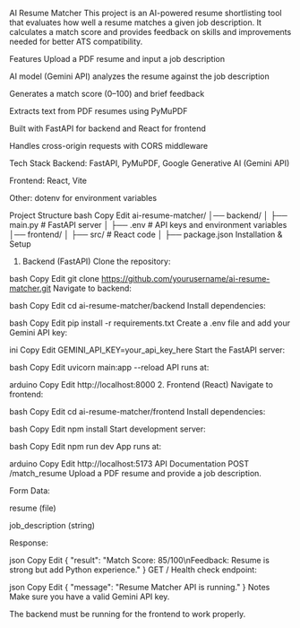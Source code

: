 
AI Resume Matcher
This project is an AI-powered resume shortlisting tool that evaluates how well a resume matches a given job description. It calculates a match score and provides feedback on skills and improvements needed for better ATS compatibility.

Features
Upload a PDF resume and input a job description

AI model (Gemini API) analyzes the resume against the job description

Generates a match score (0–100) and brief feedback

Extracts text from PDF resumes using PyMuPDF

Built with FastAPI for backend and React for frontend

Handles cross-origin requests with CORS middleware

Tech Stack
Backend: FastAPI, PyMuPDF, Google Generative AI (Gemini API)

Frontend: React, Vite

Other: dotenv for environment variables

Project Structure
bash
Copy
Edit
ai-resume-matcher/
│── backend/
│   ├── main.py           # FastAPI server
│   ├── .env              # API keys and environment variables
│── frontend/
│   ├── src/              # React code
│   ├── package.json
Installation & Setup
1. Backend (FastAPI)
Clone the repository:

bash
Copy
Edit
git clone https://github.com/yourusername/ai-resume-matcher.git
Navigate to backend:

bash
Copy
Edit
cd ai-resume-matcher/backend
Install dependencies:

bash
Copy
Edit
pip install -r requirements.txt
Create a .env file and add your Gemini API key:

ini
Copy
Edit
GEMINI_API_KEY=your_api_key_here
Start the FastAPI server:

bash
Copy
Edit
uvicorn main:app --reload
API runs at:

arduino
Copy
Edit
http://localhost:8000
2. Frontend (React)
Navigate to frontend:

bash
Copy
Edit
cd ai-resume-matcher/frontend
Install dependencies:

bash
Copy
Edit
npm install
Start development server:

bash
Copy
Edit
npm run dev
App runs at:

arduino
Copy
Edit
http://localhost:5173
API Documentation
POST /match_resume
Upload a PDF resume and provide a job description.

Form Data:

resume (file)

job_description (string)

Response:

json
Copy
Edit
{
  "result": "Match Score: 85/100\nFeedback: Resume is strong but add Python experience."
}
GET /
Health check endpoint:

json
Copy
Edit
{ "message": "Resume Matcher API is running." }
Notes
Make sure you have a valid Gemini API key.

The backend must be running for the frontend to work properly.
